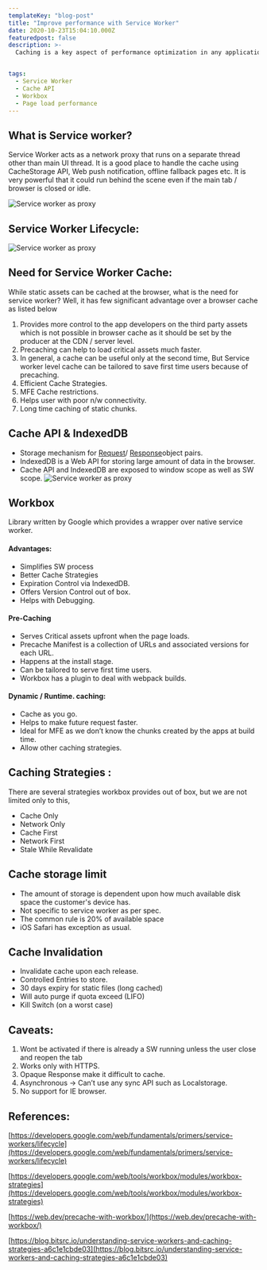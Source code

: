 ```yaml
---
templateKey: "blog-post"
title: "Improve performance with Service Worker"
date: 2020-10-23T15:04:10.000Z
featuredpost: false
description: >-
  Caching is a key aspect of performance optimization in any application. The browser has an in-built cache that helps to cache any web assets such as images, scripts, styles, fonts, etc. Like any other caching, a browser cache can be activated only for the second interaction. What if we have an option to precache the assets so they can be fetched and used for first-time users as well? It is possible with the modern browser capabilities with Service worker and Cache API.


tags:
  - Service Worker
  - Cache API
  - Workbox
  - Page load performance
---
```


## What is Service worker?

Service Worker acts as a network proxy that runs on a separate thread other than main UI thread. It is a good place to handle the cache using CacheStorage API, Web push notification, offline fallback pages etc. It is very powerful that it could run behind the scene even if the main tab / browser is closed or idle.

![Service worker as proxy](/img/sw-1.png)

## Service Worker Lifecycle:

![Service worker as proxy](/img/sw-3.png)

## Need for Service Worker Cache:

While static assets can be cached at the browser, what is the need for service worker? Well, it has few significant advantage over a browser cache as listed below

1.  Provides more control to the app developers on the third party assets which is not possible in browser cache as it should be set by the producer at the CDN / server level.
2.  Precaching can help to load critical assets much faster.
3.  In general, a cache can be useful only at the second time, But Service worker level cache can be tailored to save first time users because of precaching.
4.  Efficient Cache Strategies.
5.  MFE Cache restrictions.
6.  Helps user with poor n/w connectivity.
7.  Long time caching of static chunks.

## Cache API & IndexedDB

- Storage mechanism for [Request](https://developer.mozilla.org/en-US/docs/Web/API/Request)/ [Response](https://developer.mozilla.org/en-US/docs/Web/API/Response)object pairs.
- IndexedDB is a Web API for storing large amount of data in the browser.
- Cache API and IndexedDB are exposed to window scope as well as SW scope. ![Service worker as proxy](/img/sw-2.png)

## Workbox

Library written by Google which provides a wrapper over native service worker.

#### Advantages:

- Simplifies SW process
- Better Cache Strategies
- Expiration Control via IndexedDB.
- Offers Version Control out of box.
- Helps with Debugging.

#### Pre-Caching

- Serves Critical assets upfront when the page loads.
- Precache Manifest is a collection of URLs and associated versions for each URL.
- Happens at the install stage.
- Can be tailored to serve first time users.
- Workbox has a plugin to deal with webpack builds.

#### Dynamic / Runtime. caching:

- Cache as you go.
- Helps to make future request faster.
- Ideal for MFE as we don’t know the chunks created by the apps at build time.
- Allow other caching strategies.

## Caching Strategies :

There are several strategies workbox provides out of box, but we are not limited only to this,

- Cache Only
- Network Only
- Cache First
- Network First
- Stale While Revalidate

## Cache storage limit

- The amount of storage is dependent upon how much available disk space the customer's device has.
- Not specific to service worker as per spec.
- The common rule is 20% of available space
- iOS Safari has exception as usual.

## Cache Invalidation

- Invalidate cache upon each release.
- Controlled Entries to store.
- 30 days expiry for static files (long cached)
- Will auto purge if quota exceed (LIFO)
- Kill Switch (on a worst case)

## Caveats:

1.  Wont be activated if there is already a SW running unless the user close and reopen the tab
2.  Works only with HTTPS.
3.  Opaque Response make it difficult to cache.
4.  Asynchronous -> Can’t use any sync API such as Localstorage.
5.  No support for IE browser.

## References:

[https://developers.google.com/web/fundamentals/primers/service-workers/lifecycle](https://developers.google.com/web/fundamentals/primers/service-workers/lifecycle)

[https://developers.google.com/web/tools/workbox/modules/workbox-strategies](https://developers.google.com/web/tools/workbox/modules/workbox-strategies)

[https://web.dev/precache-with-workbox/](https://web.dev/precache-with-workbox/)

[https://blog.bitsrc.io/understanding-service-workers-and-caching-strategies-a6c1e1cbde03](https://blog.bitsrc.io/understanding-service-workers-and-caching-strategies-a6c1e1cbde03)
